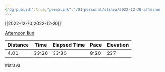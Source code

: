 ```yaml
---
{"dg-publish":true,"permalink":"/01-personal/strava/2022-12-20-afternoon-run/"}
---
```



[[2022-12-20\|2022-12-20]]

[Afternoon Run](https://www.strava.com/activities/8279797812)

| Distance | Time  | Elapsed Time | Pace | Elevation |
| -------- | ----- | ------------ | ---- | --------- |
| 4.01     | 33:26 | 33:30        | 8:20 | 237       |




#strava
